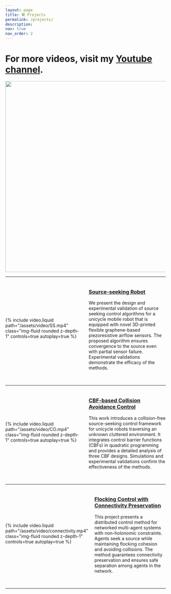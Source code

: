 ```yaml
---
layout: page
title: 🛠️ Projects
permalink: /projects/
description:
nav: true
nav_order: 2
---
```


<style>
.project-container {
  display: flex;
  align-items: center;
  margin-bottom: 2rem;
}
.project-video {
  flex: 1;
  padding-right: 20px;
}
.project-text {
  flex: 1;
}
@media (max-width: 768px) {
  .project-container {
    flex-direction: column;
  }
  .project-video, .project-text {
    padding-right: 0;
    width: 100%;
  }
}
</style>

# For more videos, visit my [Youtube channel](https://www.youtube.com/channel/UCAduhzSeh_5dEN9CteFiM9w).

<center class="half">
  <img src="/assets/video/tinghua.gif" width="600"/>
</center>

---

<div class="project-container">
  <div class="project-video">
    {% include video.liquid path="/assets/video/SS.mp4" class="img-fluid rounded z-depth-1" controls=true autoplay=true %}
  </div>
  <div class="project-text">
    <h3><a href="https://ieeexplore.ieee.org/stamp/stamp.jsp?tp=&arnumber=9458274&tag=1">Source-seeking Robot</a></h3>
    <p>
      We present the design and experimental validation of source seeking control algorithms for a unicycle mobile robot that is equipped with novel 3D-printed flexible graphene-based piezoresistive airflow sensors. The proposed algorithm ensures convergence to the source even with partial sensor failure. Experimental validations demonstrate the efficacy of the methods.
    </p>
  </div>
</div>

---

<div class="project-container">
  <div class="project-video">
    {% include video.liquid path="/assets/video/CO.mp4" class="img-fluid rounded z-depth-1" controls=true autoplay=true %}
  </div>
  <div class="project-text">
    <h3><a href="https://ieeexplore.ieee.org/document/10735338">CBF-based Collision Avoidance Control</a></h3>
    <p>
      This work introduces a collision-free source-seeking control framework for unicycle robots traversing an unknown cluttered environment. It integrates control barrier functions (CBFs) in quadratic programming and provides a detailed analysis of three CBF designs. Simulations and experimental validations confirm the effectiveness of the methods.
    </p>
  </div>
</div>

---

<div class="project-container">
  <div class="project-video">
    {% include video.liquid path="/assets/video/connectivity.mp4" class="img-fluid rounded z-depth-1" controls=true autoplay=true %}
  </div>
  <div class="project-text">
    <h3><a href="https://arxiv.org/pdf/2301.04576.pdf">Flocking Control with Connectivity Preservation</a></h3>
    <p>
      This project presents a distributed control method for networked multi-agent systems with non-holonomic constraints. Agents seek a source while maintaining flocking cohesion and avoiding collisions. The method guarantees connectivity preservation and ensures safe separation among agents in the network.
    </p>
  </div>
</div>

---